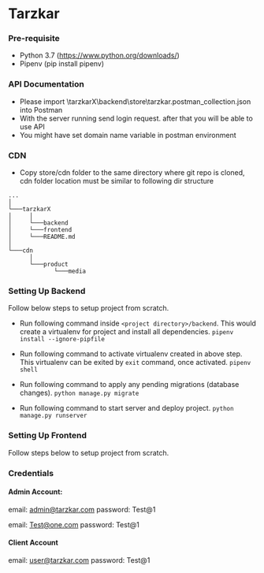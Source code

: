 # Tarzkar

### Pre-requisite

* Python 3.7 (https://www.python.org/downloads/)
* Pipenv (pip install pipenv)
### API Documentation
* Please import \tarzkarX\backend\store\tarzkar.postman_collection.json into Postman
* With the server running send login request. after that you will be able to use API
* You might have set domain name variable in postman environment

### CDN
* Copy store/cdn folder to the same directory where git repo is cloned, cdn folder location must be similar to following dir structure
```angular2html
...
│
└───tarzkarX
│     │
│     └───backend
│     └───frontend
│     └───README.md
│
└───cdn
      │
      └───product
             └───media 
```

### Setting Up Backend

Follow below steps to setup project from scratch.

* Run following command inside `<project directory>/backend`. This would create a virtualenv for project and install all dependencies.
```pipenv install --ignore-pipfile```

* Run following command to activate virtualenv created in above step. This virtualenv can be exited by ```exit``` command, once activated.
```pipenv shell```

* Run following command to apply any pending migrations (database changes).
```python manage.py migrate```

* Run following command to start server and deploy project.
```python manage.py runserver```

### Setting Up Frontend

Follow steps below to setup project from scratch.


### Credentials

#### Admin Account:
email: admin@tarzkar.com
password: Test@1

email: Test@one.com
password: Test@1

#### Client Account
email: user@tarzkar.com
password: Test@1